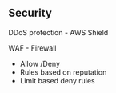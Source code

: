 ## Security
DDoS protection - AWS Shield

WAF - Firewall
  - Allow /Deny
  - Rules based on reputation
  - Limit based deny rules
